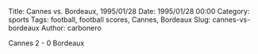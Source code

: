 Title: Cannes vs. Bordeaux, 1995/01/28
Date: 1995/01/28 00:00
Category: sports
Tags: football, football scores, Cannes, Bordeaux
Slug: cannes-vs-bordeaux
Author: carbonero


Cannes 2 - 0 Bordeaux
